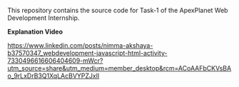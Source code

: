 This repository contains the source code for Task-1 of the ApexPlanet Web Development Internship.

**Explanation Video**

https://www.linkedin.com/posts/nimma-akshaya-b37570347_webdevelopment-javascript-html-activity-7330496616606404609-mWcr?utm_source=share&utm_medium=member_desktop&rcm=ACoAAFbCKVsBAo_9rLxDrB3Q1XqLAcBVYPZJxlI
